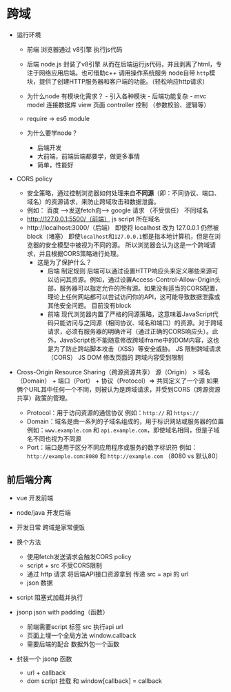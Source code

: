# 跨域

- 运行环境
   - 前端
          浏览器通过 v8引擎 执行js代码
   - 后端 
          node.js 封装了v8引擎 从而在后端运行js代码，并且剥离了html，专注于网络应用后端。也可借助c++ 调用操作系统服务
          node自带 `http`模块，提供了创建HTTP服务器和客户端的功能。（轻松响应http请求）

   - 为什么node 有模块化需求？
         - 引入各种模块
         - 后端功能复杂
         - mvc 
               model 连接数据库
               view 页面
               controller 控制 （参数校验、逻辑等）
    - require -> es6 module 


    - 为什么要学node？
         - 后端开发
         - 大前端，前端后端都要学，做更多事情
         - 简单，性能好

- CORS policy
    - 安全策略，通过控制浏览器如何处理来自**不同源**（即：不同协议、端口、域名）的资源请求，来防止跨域攻击和数据泄露。
    - 例如： 百度 -->发送fetch向--> google 请求 （不受信任） 不同域名
    - http://127.0.0.1:5500/（前端） js script 所在域名
    - http://localhost:3000/（后端） 即使将 localhost 改为 127.0.0.1 仍然被block（堵塞）
          即使`localhost`和`127.0.0.1`都是指本地计算机，但是在浏览器的安全模型中被视为不同的源。
          所以浏览器会认为这是一个跨域请求，并且根据CORS策略进行处理。
         - 这是为了保护什么？
              - 后端 制定规则 
                    后端可以通过设置HTTP响应头来定义哪些来源可以访问其资源。例如，通过设置Access-Control-Allow-Origin头部，服务器可以指定允许的所有源。如果没有适当的CORS配置，理论上任何网站都可以尝试访问你的API，这可能导致数据泄露或其他安全问题。
                    目前没有block
              - 前端 
                    现代浏览器内置了严格的同源策略，这意味着JavaScript代码只能访问与之同源（相同协议、域名和端口）的资源。对于跨域请求，必须有服务器的明确许可（通过正确的CORS响应头）。此外，JavaScript也不能随意修改跨域iframe中的DOM内容，这也是为了防止跨站脚本攻击（XSS）等安全威胁。
                    JS 限制跨域请求（CORS） 
                    JS DOM 修改页面的 跨域内容受到限制

- Cross-Origin Resource Sharing（跨源资源共享）
     源（Origin） > 域名（Domain） + 端口（Port） + 协议（Protocol）=> 共同定义了一个源
     如果俩个URL其中任何一个不同，则被认为是跨域请求，并受到CORS（跨源资源共享）政策的管理。

    - Protocol：用于访问资源的通信协议
          例如：`http://` 和 `https://`
    - Domain：域名是由一系列的子域名组成的，用于标识网站或服务器的位置
          例如：`www.example.com` 和 `api.example.com`，即使域名相同，但是子域名不同也视为不同源
    - Port：端口是用于区分不同应用程序或服务的数字标识符
          例如：`http://example.com:8080` 和 `http://example.com` （8080 vs 默认80）

## 前后端分离
- vue 开发前端
- node/java 开发后端
- 开发日常 跨域是家常便饭

- 换个方法
    - 使用fetch发送请求会触发CORS policy
    - script + src
          不受CORS限制
    - 通过 http 请求  将后端API接口资源拿到
          传递 src = api 的 url
    - json 数据 

- script 阻塞式加载并执行
- jsonp
     json with padding（函数）
    - 前端需要script 标签 src 执行api url
    - 页面上埋一个全局方法 window.callback
    - 需要后端的配合 数据外包一个函数
- 封装一个 jsonp 函数
    - url + callback
    - dom script 挂载 和 window[callback] = callback 

